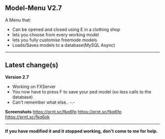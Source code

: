 ## Model-Menu V2.7
A Menu that:

* Can be opened and closed using E in a clothing shop
* lets you choose from every working model
* lets you fully customise freemode models
* Loads/Saves models to a database(MySQL Async)




----------
## Latest change(s)

**Version 2.7**

* Working on FXServer
* You now have to press F to save your ped model (so less calls to the database)
* Can't remember what else.. -.-

**Screenshots**
https://prnt.sc/fkq6fp
https://prnt.sc/fkq6fp
https://prnt.sc/fkq6ok

----------
**If you have modified it and it stopped working, don't come to me for help.**
